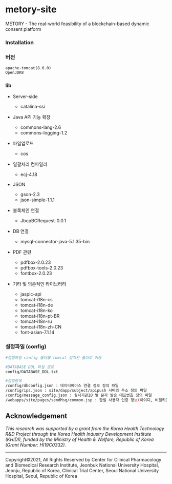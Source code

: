 # metory-site

METORY - The real-world feasibility of a blockchain-based dynamic consent platform 



### Installation 

### 버전

```
apache-tomcat(8.0.0)
OpenJDK8
```



### lib

- Server-side

  - catalina-ssi

- Java API 기능 확장

  - commons-lang-2.6
  - commons-logging-1.2

- 파일업로드

  - cos

- 일괄처리 컴파일러

  - ecj-4.18

- JSON

  - gson-2.3
  - json-simple-1.1.1

- 블록체인 연결

  - JbcpBCRequest-0.0.1

- DB 연결

  - mysql-connector-java-5.1.35-bin

- PDF 관련

  - pdfbox-2.0.23
  - pdfbox-tools-2.0.23
  - fontbox-2.0.23

- 기타 및 의존적인 라이브러리

  - jaspic-api
  - tomcat-i18n-cs
  - tomcat-i18n-de
  - tomcat-i18n-ko
  - tomcat-i18n-pt-BR
  - tomcat-i18n-ru
  - tomcat-i18n-zh-CN
  - font-asian-7.1.14

  

### 설정파일 (config)

```bash
#설정파일 config 폴더를 tomcat 설치된 폴더로 이동

#DATABASE DDL 파일 경로 
config/DATABASE_DDL.txt

#설정항목
/config/dbconfig.json : 데이터베이스 연결 정보 정의 파일
/config/ips.json : site/dapp/subject/apipush 서버의 주소 정의 파일
/config/message_config.json : 실시기관ID 별 문자 발송 대표번호 정의 파일
/webapps/site/pages/sendMsg/common.jsp : 팝빌 사용자 인증 정보(아이디, 비밀키)
```




## Acknowledgement

*This research was supported by a grant from the Korea Health Technology R&D Project through the Korea Health Industry Development Institute (KHIDI), funded by the Ministry of  Health & Welfare, Republic of Korea (Grant Number: HI19C0332).*

---

Copyright©2021, All Rights Reserved by Center for Clinical Pharmacology and Biomedical Research Institute, Jeonbuk National University Hospital, Jeonju, Republic of Korea,  Clinical Trial Center, Seoul National University Hospital, Seoul, Republic of Korea

